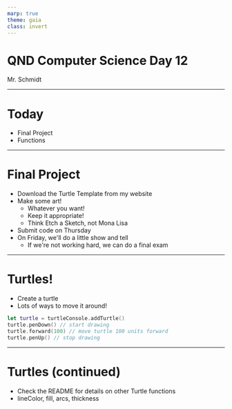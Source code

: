 ```yaml
---
marp: true
theme: gaia
class: invert
---
```


# QND Computer Science Day 12
Mr. Schmidt

--- 

# Today

- Final Project
- Functions

--- 

# Final Project

- Download the Turtle Template from my website
- Make some art!
  - Whatever you want!
  - Keep it appropriate!
  - Think Etch a Sketch, not Mona Lisa
- Submit code on Thursday
- On Friday, we'll do a little show and tell
  - If we're not working hard, we can do a final exam

---

# Turtles!

- Create a turtle
- Lots of ways to move it around!

```swift
let turtle = turtleConsole.addTurtle() 
turtle.penDown() // start drawing
turtle.forward(100) // move turtle 100 units forward
turtle.penUp() // stop drawing
```

---

# Turtles (continued)

- Check the README for details on other Turtle functions
- lineColor, fill, arcs, thickness

